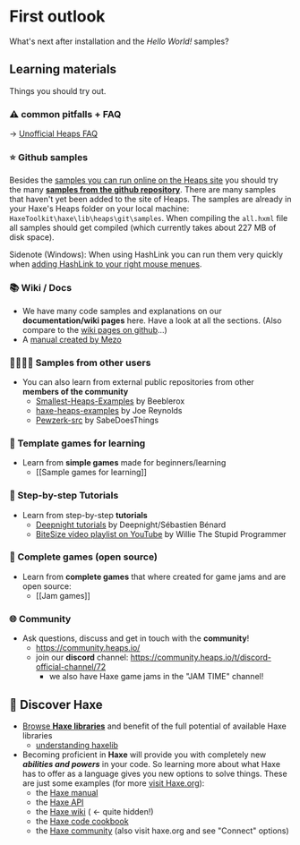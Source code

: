 # First outlook

What's next after installation and the *Hello World!* samples?

## Learning materials

Things you should try out.

### ⚠️ common pitfalls + FAQ

-> [Unofficial Heaps FAQ](https://gist.github.com/Yanrishatum/ae3725a9e2b45e0766c065e573ed1f24#an-unofficial-heaps-faq)

### ⭐️ Github samples

Besides the [samples you can run online on the Heaps site](https://heaps.io/samples/) you should try the many [**samples from the github repository**](https://github.com/HeapsIO/heaps/#samples). There are many samples that haven't yet been added to the site of Heaps. The samples are already in your Haxe's Heaps folder on your local machine: `HaxeToolkit\haxe\lib\heaps\git\samples`. When compiling the `all.hxml` file all samples should get compiled (which currently takes about 227 MB of disk space).

Sidenote (Windows): When using HashLink you can run them very quickly when [adding HashLink to your right mouse menues](https://github.com/HaxeFoundation/hashlink/wiki/Further-Tips#working-on-windows).

### 📚 Wiki / Docs

- We have many code samples and explanations on our **documentation/wiki pages** here. Have a look at all the sections. (Also compare to the [wiki pages on github](https://github.com/HeapsIO/heaps/wiki)...)
- A [manual created by Mezo](https://facilitatedistaken.github.io/HeapsTutorial/)

### 👩‍💻👨‍💻 Samples from other users 

- You can also learn from external public repositories from other **members of the community**
  - [Smallest-Heaps-Examples](https://github.com/Beeblerox/Simplest-Heaps-Examples) by Beeblerox
  - [haxe-heaps-examples](https://github.com/joereynolds/haxe-heaps-examples) by Joe Reynolds
  - [Pewzerk-src](https://github.com/SabeDoesThings/Pewserk-src) by SabeDoesThings

### 🎈 Template games for learning

- Learn from **simple games** made for beginners/learning
  - [[Sample games for learning]]

### 🐾 Step-by-step Tutorials

- Learn from step-by-step **tutorials**
  - [Deepnight tutorials](https://deepnight.net/tutorials/) by Deepnight/Sébastien Bénard
  - [BiteSize video playlist on YouTube](https://www.youtube.com/playlist?list=PLT0YBWiI9UjE-yTXsQF8vy0t2qF5JT0-u) by Willie The Stupid Programmer

### 🏰 Complete games (open source)

- Learn from **complete games** that where created for game jams and are open source:
  - [[Jam games]]

### 🌐 Community

- Ask questions, discuss and get in touch with the **community**!
  - https://community.heaps.io/
  - join our **discord** channel: https://community.heaps.io/t/discord-official-channel/72
    - we also have Haxe game jams in the "JAM TIME" channel!

## 📒 Discover Haxe

- [Browse **Haxe libraries**](https://lib.haxe.org/) and benefit of the full potential of available Haxe libraries
  - [understanding haxelib](https://lib.haxe.org/documentation/using-haxelib/)
- Becoming proficient in **Haxe** will provide you with completely new ***abilities and powers*** in your code. So learning more about what Haxe has to offer as a language gives you new options to solve things. These are just some examples (for more [visit Haxe.org](https://haxe.org/)):
  - the [Haxe manual](https://haxe.org/manual/)
  - the [Haxe API](api.haxe.org/)
  - the [Haxe wiki](https://github.com/HaxeFoundation/haxe/wiki) ( <- quite hidden!)
  - the [Haxe code cookbook](https://code.haxe.org/)
  - the [Haxe community](http://community.haxe.org/) (also visit haxe.org and see "Connect" options)

